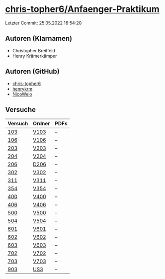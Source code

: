 # [chris-topher6/Anfaenger-Praktikum](https://github.com/chris-topher6/Anfaenger-Praktikum)

Letzter Commit: 25.05.2022 16:54:20

## Autoren (Klarnamen)
- Christopher Breitfeld
- Henry Krämerkämper

## Autoren (GitHub)
- [chris-topher6](https://github.com/chris-topher6)
- [henrykrm](https://github.com/henrykrm)
- [NicoWeio](https://github.com/NicoWeio)

## Versuche

|        Versuch         |                                   Ordner                                    |PDFs|
|------------------------|-----------------------------------------------------------------------------|----|
|[103](../../versuch/103)|[V103](https://github.com/chris-topher6/Anfaenger-Praktikum/tree/master/V103)|–   |
|[106](../../versuch/106)|[V106](https://github.com/chris-topher6/Anfaenger-Praktikum/tree/master/V106)|–   |
|[203](../../versuch/203)|[V203](https://github.com/chris-topher6/Anfaenger-Praktikum/tree/master/V203)|–   |
|[204](../../versuch/204)|[V204](https://github.com/chris-topher6/Anfaenger-Praktikum/tree/master/V204)|–   |
|[206](../../versuch/206)|[D206](https://github.com/chris-topher6/Anfaenger-Praktikum/tree/master/D206)|–   |
|[302](../../versuch/302)|[V302](https://github.com/chris-topher6/Anfaenger-Praktikum/tree/master/V302)|–   |
|[311](../../versuch/311)|[V311](https://github.com/chris-topher6/Anfaenger-Praktikum/tree/master/V311)|–   |
|[354](../../versuch/354)|[V354](https://github.com/chris-topher6/Anfaenger-Praktikum/tree/master/V354)|–   |
|[400](../../versuch/400)|[V400](https://github.com/chris-topher6/Anfaenger-Praktikum/tree/master/V400)|–   |
|[406](../../versuch/406)|[V406](https://github.com/chris-topher6/Anfaenger-Praktikum/tree/master/V406)|–   |
|[500](../../versuch/500)|[V500](https://github.com/chris-topher6/Anfaenger-Praktikum/tree/master/V500)|–   |
|[504](../../versuch/504)|[V504](https://github.com/chris-topher6/Anfaenger-Praktikum/tree/master/V504)|–   |
|[601](../../versuch/601)|[V601](https://github.com/chris-topher6/Anfaenger-Praktikum/tree/master/V601)|–   |
|[602](../../versuch/602)|[V602](https://github.com/chris-topher6/Anfaenger-Praktikum/tree/master/V602)|–   |
|[603](../../versuch/603)|[V603](https://github.com/chris-topher6/Anfaenger-Praktikum/tree/master/V603)|–   |
|[702](../../versuch/702)|[V702](https://github.com/chris-topher6/Anfaenger-Praktikum/tree/master/V702)|–   |
|[703](../../versuch/703)|[V703](https://github.com/chris-topher6/Anfaenger-Praktikum/tree/master/V703)|–   |
|[903](../../versuch/903)|[US3](https://github.com/chris-topher6/Anfaenger-Praktikum/tree/master/US3)  |–   |
